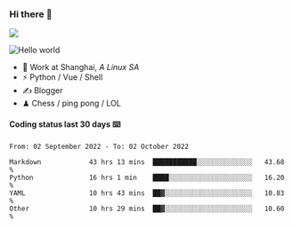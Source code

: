 ### Hi there 👋
![](https://komarev.com/ghpvc/?username=Xuhandsome)


<img src="https://github-readme-stats.vercel.app/api?username=XuHandsome&show_icons=true&theme=merko" alt="Hello world">

<br/>

- 🍻  Work at Shanghai, _A Linux SA_
- ⚡  Python / Vue / Shell
- ✍️  Blogger
- ♟  Chess / ping pong / LOL

#### Coding status last 30 days ⌨️

<!--START_SECTION:waka-->

```text
From: 02 September 2022 - To: 02 October 2022

Markdown            43 hrs 13 mins  ███████████░░░░░░░░░░░░░░   43.68 %
Python              16 hrs 1 min    ████░░░░░░░░░░░░░░░░░░░░░   16.20 %
YAML                10 hrs 43 mins  ██▓░░░░░░░░░░░░░░░░░░░░░░   10.83 %
Other               10 hrs 29 mins  ██▓░░░░░░░░░░░░░░░░░░░░░░   10.60 %
```

<!--END_SECTION:waka-->
